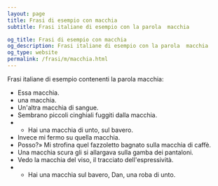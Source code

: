 ```yaml
---
layout: page
title: Frasi di esempio con macchia 
subtitle: Frasi italiane di esempio con la parola  macchia

og_title: Frasi di esempio con macchia 
og_description: Frasi italiane di esempio con la parola  macchia
og_type: website
permalink: /frasi/m/macchia.html
---
```


Frasi italiane di esempio contenenti la parola macchia:


- Essa macchia.
- una macchia.
- Un'altra macchia di sangue.
- Sembrano piccoli cinghiali fuggiti dalla macchia.
- - Hai una macchia di unto, sul bavero.
- Invece mi fermo su quella macchia.
- Posso?» Mi strofina quel fazzoletto bagnato sulla macchia di caffè.
- Una macchia scura gli si allargava sulla gamba dei pantaloni.
- Vedo la macchia del viso, il tracciato dell'espressività.
- - Hai una macchia sul bavero, Dan, una roba di unto.
